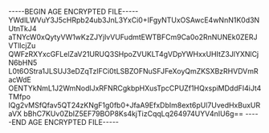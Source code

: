 -----BEGIN AGE ENCRYPTED FILE-----
YWdlLWVuY3J5cHRpb24ub3JnL3YxCi0+IFgyNTUxOSAwcE4wNnN1K0d3NUtnTkJ4
aTNYcW0xQytyVW1wKzZJYjlvVUFudmtEWTBFCm9Ca0o2RnNUNEk0ZERJVTllcjZu
QWFzRXYxcGFLelZaV21URUQ3SHpoZVUKLT4gVDpYWHxxUHItZ3JlYXNlCjN6bHN5
L0t6OStra1JLSUJ3eDZqTzlFCi0tLSBZOFNuSFJFeXoyQmZKSXBzRHVDVmRacWdE
OENTYkNmL1J2WmNodlJxRFNRCgkbpHXusTpcCPUZf1HQxspiMDddFI4iJt4TMfpo
IQg2vMSfQfav5QT24zKNgF1g0fb0+JfaA9EfxDbIm8ext6pUl7UvedHxBuxURaVX
bBhC7KUv0ZbIZ5EF79BOP8Ks4kjTizCqqLq264974UYV4nIU6g==
-----END AGE ENCRYPTED FILE-----
